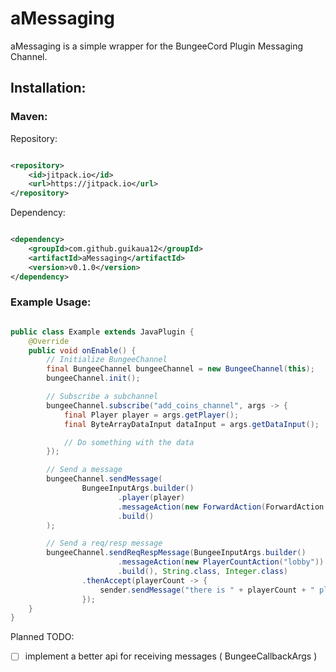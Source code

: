 # aMessaging

aMessaging is a simple wrapper for the BungeeCord Plugin Messaging Channel.

## Installation:

### Maven:

Repository:

```xml

<repository>
    <id>jitpack.io</id>
    <url>https://jitpack.io</url>
</repository>
```

Dependency:

```xml

<dependency>
    <groupId>com.github.guikaua12</groupId>
    <artifactId>aMessaging</artifactId>
    <version>v0.1.0</version>
</dependency>
```

### Example Usage:

```java

public class Example extends JavaPlugin {
    @Override
    public void onEnable() {
        // Initialize BungeeChannel
        final BungeeChannel bungeeChannel = new BungeeChannel(this);
        bungeeChannel.init();

        // Subscribe a subchannel
        bungeeChannel.subscribe("add_coins_channel", args -> {
            final Player player = args.getPlayer();
            final ByteArrayDataInput dataInput = args.getDataInput();

            // Do something with the data
        });

        // Send a message
        bungeeChannel.sendMessage(
                BungeeInputArgs.builder()
                        .player(player)
                        .messageAction(new ForwardAction(ForwardAction.SERVER_ALL, "add_coins_channel", Arrays.asList("Approximations", 1500)))
                        .build()
        );

        // Send a req/resp message
        bungeeChannel.sendReqRespMessage(BungeeInputArgs.builder()
                        .messageAction(new PlayerCountAction("lobby"))
                        .build(), String.class, Integer.class)
                .thenAccept(playerCount -> {
                    sender.sendMessage("there is " + playerCount + " players online on the lobby server");
                });
    }
}
```

Planned TODO:

- [ ]  implement a better api for receiving messages ( BungeeCallbackArgs )